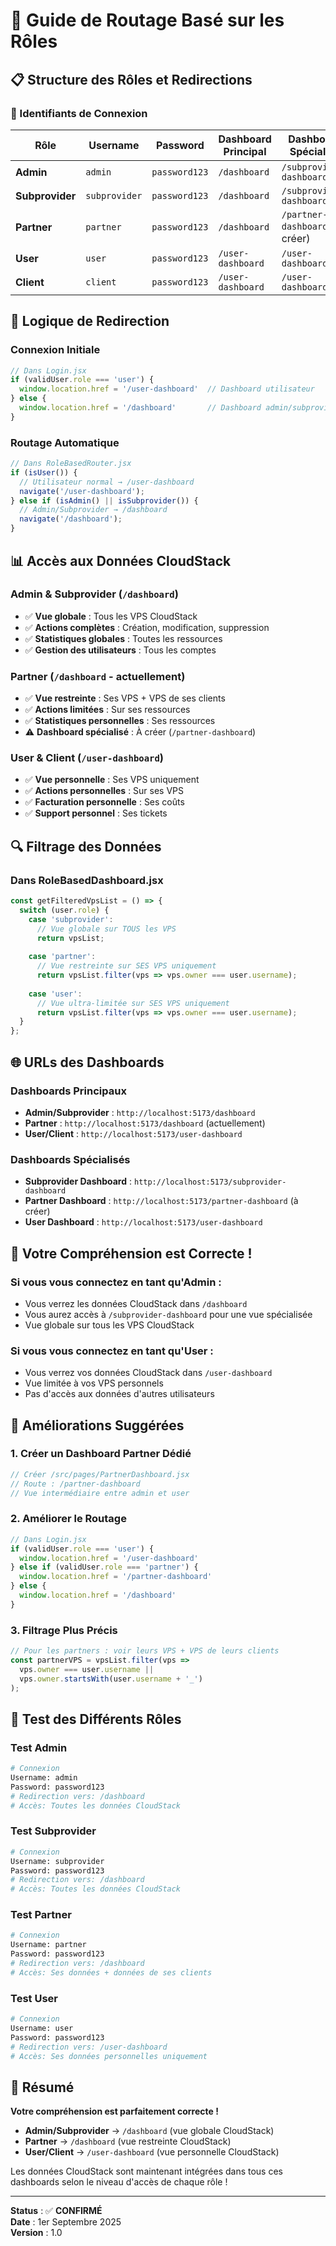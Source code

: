 # 🎯 Guide de Routage Basé sur les Rôles

## 📋 Structure des Rôles et Redirections

### 🔐 Identifiants de Connexion

| Rôle | Username | Password | Dashboard Principal | Dashboard Spécialisé |
|------|----------|----------|-------------------|---------------------|
| **Admin** | `admin` | `password123` | `/dashboard` | `/subprovider-dashboard` |
| **Subprovider** | `subprovider` | `password123` | `/dashboard` | `/subprovider-dashboard` |
| **Partner** | `partner` | `password123` | `/dashboard` | `/partner-dashboard` (à créer) |
| **User** | `user` | `password123` | `/user-dashboard` | `/user-dashboard` |
| **Client** | `client` | `password123` | `/user-dashboard` | `/user-dashboard` |

## 🚀 Logique de Redirection

### **Connexion Initiale**
```javascript
// Dans Login.jsx
if (validUser.role === 'user') {
  window.location.href = '/user-dashboard'  // Dashboard utilisateur
} else {
  window.location.href = '/dashboard'       // Dashboard admin/subprovider/partner
}
```

### **Routage Automatique**
```javascript
// Dans RoleBasedRouter.jsx
if (isUser()) {
  // Utilisateur normal → /user-dashboard
  navigate('/user-dashboard');
} else if (isAdmin() || isSubprovider()) {
  // Admin/Subprovider → /dashboard
  navigate('/dashboard');
}
```

## 📊 Accès aux Données CloudStack

### **Admin & Subprovider** (`/dashboard`)
- ✅ **Vue globale** : Tous les VPS CloudStack
- ✅ **Actions complètes** : Création, modification, suppression
- ✅ **Statistiques globales** : Toutes les ressources
- ✅ **Gestion des utilisateurs** : Tous les comptes

### **Partner** (`/dashboard` - actuellement)
- ✅ **Vue restreinte** : Ses VPS + VPS de ses clients
- ✅ **Actions limitées** : Sur ses ressources
- ✅ **Statistiques personnelles** : Ses ressources
- ⚠️ **Dashboard spécialisé** : À créer (`/partner-dashboard`)

### **User & Client** (`/user-dashboard`)
- ✅ **Vue personnelle** : Ses VPS uniquement
- ✅ **Actions personnelles** : Sur ses VPS
- ✅ **Facturation personnelle** : Ses coûts
- ✅ **Support personnel** : Ses tickets

## 🔍 Filtrage des Données

### **Dans RoleBasedDashboard.jsx**
```javascript
const getFilteredVpsList = () => {
  switch (user.role) {
    case 'subprovider':
      // Vue globale sur TOUS les VPS
      return vpsList;
      
    case 'partner':
      // Vue restreinte sur SES VPS uniquement
      return vpsList.filter(vps => vps.owner === user.username);
      
    case 'user':
      // Vue ultra-limitée sur SES VPS uniquement
      return vpsList.filter(vps => vps.owner === user.username);
  }
};
```

## 🌐 URLs des Dashboards

### **Dashboards Principaux**
- **Admin/Subprovider** : `http://localhost:5173/dashboard`
- **Partner** : `http://localhost:5173/dashboard` (actuellement)
- **User/Client** : `http://localhost:5173/user-dashboard`

### **Dashboards Spécialisés**
- **Subprovider Dashboard** : `http://localhost:5173/subprovider-dashboard`
- **Partner Dashboard** : `http://localhost:5173/partner-dashboard` (à créer)
- **User Dashboard** : `http://localhost:5173/user-dashboard`

## 🎯 Votre Compréhension est Correcte !

### **Si vous vous connectez en tant qu'Admin :**
- Vous verrez les données CloudStack dans `/dashboard`
- Vous aurez accès à `/subprovider-dashboard` pour une vue spécialisée
- Vue globale sur tous les VPS CloudStack

### **Si vous vous connectez en tant qu'User :**
- Vous verrez vos données CloudStack dans `/user-dashboard`
- Vue limitée à vos VPS personnels
- Pas d'accès aux données d'autres utilisateurs

## 🔧 Améliorations Suggérées

### **1. Créer un Dashboard Partner Dédié**
```javascript
// Créer /src/pages/PartnerDashboard.jsx
// Route : /partner-dashboard
// Vue intermédiaire entre admin et user
```

### **2. Améliorer le Routage**
```javascript
// Dans Login.jsx
if (validUser.role === 'user') {
  window.location.href = '/user-dashboard'
} else if (validUser.role === 'partner') {
  window.location.href = '/partner-dashboard'
} else {
  window.location.href = '/dashboard'
}
```

### **3. Filtrage Plus Précis**
```javascript
// Pour les partners : voir leurs VPS + VPS de leurs clients
const partnerVPS = vpsList.filter(vps => 
  vps.owner === user.username || 
  vps.owner.startsWith(user.username + '_')
);
```

## 📱 Test des Différents Rôles

### **Test Admin**
```bash
# Connexion
Username: admin
Password: password123
# Redirection vers: /dashboard
# Accès: Toutes les données CloudStack
```

### **Test Subprovider**
```bash
# Connexion
Username: subprovider
Password: password123
# Redirection vers: /dashboard
# Accès: Toutes les données CloudStack
```

### **Test Partner**
```bash
# Connexion
Username: partner
Password: password123
# Redirection vers: /dashboard
# Accès: Ses données + données de ses clients
```

### **Test User**
```bash
# Connexion
Username: user
Password: password123
# Redirection vers: /user-dashboard
# Accès: Ses données personnelles uniquement
```

## 🎉 Résumé

**Votre compréhension est parfaitement correcte !**

- **Admin/Subprovider** → `/dashboard` (vue globale CloudStack)
- **Partner** → `/dashboard` (vue restreinte CloudStack)
- **User/Client** → `/user-dashboard` (vue personnelle CloudStack)

Les données CloudStack sont maintenant intégrées dans tous ces dashboards selon le niveau d'accès de chaque rôle !

---

**Status** : ✅ **CONFIRMÉ**  
**Date** : 1er Septembre 2025  
**Version** : 1.0
